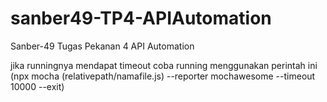# sanber49-TP4-APIAutomation
Sanber-49 Tugas Pekanan 4 API Automation

jika runningnya mendapat timeout coba running menggunakan perintah ini
(npx mocha (relativepath/namafile.js) --reporter mochawesome --timeout 10000 --exit)